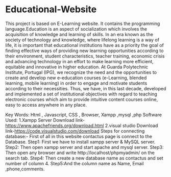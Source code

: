 # Educational-Website
This project is based on E-Learning website. 
It contains the programming language.Education is an aspect of socialization which involves the acquisition of knowledge and learning of skills. In an era known as the society of technology and knowledge, where lifelong learning is a way of life, it is important that educational institutions have as a priority the goal of finding effective ways of providing new learning opportunities according to their environment, student characteristics, teacher training, economic crisis and advancing technology in an effort to make learning more efficient, equitable and innovative in higher education. At Guarda Polytechnic Institute, Portugal (IPG), we recognize the need and the opportunities to create and develop new e-education courses (e-Learning, blended learning, mobile learning) in order to engage and motivate students according to their necessities. Thus, we have, in this last decade, developed and implemented a set of institutional objectives with regard to teaching electronic courses which aim to provide intuitive content courses online, easy to access anywhere in any place.

 Key Words:
 Html , Javascript, CSS ,  Browser, Xampp ,mysql ,php
Software Used:
1.Xampp Server 
  Download link-https://www.apachefriends.org/download.html
2.visual studio
  Download link-https://code.visualstudio.com/download
Steps for connecting database:-
First of all in this website contactus page is connect to the Database.
Step1: First we have to install xampp server & MySQL server.
Step2: Then open xampp server and start apache and mysql server.
Step3: Then open any browser and write http://localhost/phpmyadmin/ on the search tab.
Step4: Then create a new database name as contactus  and set number of column 4.
Step5:And the column name as Name, Email ,phone,comments.
